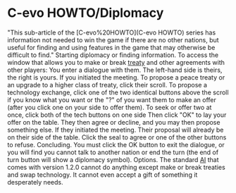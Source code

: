 # C-evo HOWTO/Diplomacy

"This sub-article of the [C-evo%20HOWTO](C-evo HOWTO) series has information not needed to win the game if there are no other nations, but useful for finding and using features in the game that may otherwise be difficult to find."
Starting diplomacy or finding information.
To access the window that allows you to make or break [treaty](treaties) and other agreements with other players:
You enter a dialogue with them. The left-hand side is theirs, the right is yours.
If you initiated the meeting.
To propose a peace treaty or an upgrade to a higher class of treaty, click their scroll.
To propose a technology exchange, click one of the two identical buttons above the scroll if you know what you want or the "?" of you want them to make an offer (after you click one on your side to offer them). To seek or offer two at once, click both of the tech buttons on one side
Then click "OK" to lay your offer on the table. They then agree or decline, and you may then propose something else.
If they initiated the meeting.
Their proposal will already be on their side of the table. Click the seal to agree or one of the other buttons to refuse.
Concluding.
You must click the OK button to exit the dialogue, or you will find you cannot talk to another nation or end the turn (the end of turn button will show a diplomacy symbol).
Options.
The standard [AI](AI) that comes with version 1.2.0 cannot do anything except make or break treaties and swap technology. It cannot even accept a gift of something it desperately needs.
